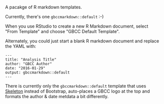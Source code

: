 A pacakge of R markdown templates.

Currently, there's one `gbccmarkdown::default` :-)

When you use RStudio to create a new R Markdown document, select "From Template" and
choose "GBCC Default Template". 

Alternately, you could just start a blank R markdown document and replace the YAML with:

    ---
    title: "Analysis Title"
    author: "GBCC Author"
    date: "2016-01-29"
    output: gbccmarkdown::default
    ---
    
There is currently only the `gbccmarkdown::default` template that uses [Skeleton](http://getskeleton.com) instead of Bootstrap, auto-places a GBCC logo at the top and formats the author & date metdata a bit differently.
